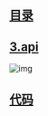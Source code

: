 ## [目录](https://github.com/jhq0113/yafr/blob/master/docs/index.md)

## [3.api](https://github.com/jhq0113/yafr/blob/master/docs/yac/3.api.md)

![img](https://github.com/jhq0113/yafr/blob/master/docs/二级缓存机制.png)

## [代码](https://github.com/jhq0113/yafr/blob/master/yac)